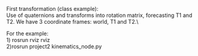 First transformation (class example):\
Use of quaternions and transforms into rotation matrix, forecasting T1 and T2.
We have 3 coordinate frames: world, T1 and T2.\

For the example:\
	1) rosrun rviz rviz\
	2)rosrun project2 kinematics_node.py
